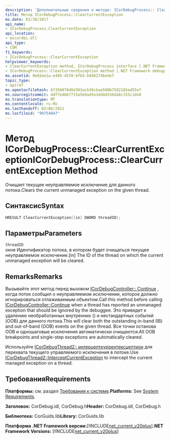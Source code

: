 ```yaml
---
description: 'Дополнительные сведения о методе: ICorDebugProcess:: ClearCurrentException'
title: Метод ICorDebugProcess::ClearCurrentException
ms.date: 03/30/2017
api_name:
- ICorDebugProcess.ClearCurrentException
api_location:
- mscordbi.dll
api_type:
- COM
f1_keywords:
- ICorDebugProcess::ClearCurrentException
helpviewer_keywords:
- ClearCurrentException method, ICorDebugProcess interface [.NET Framework debugging]
- ICorDebugProcess::ClearCurrentException method [.NET Framework debugging]
ms.assetid: 9e02ee1a-e495-4578-bfb5-b946274bede7
topic_type:
- apiref
ms.openlocfilehash: 6f356078d8d303acb39cbaa500b7592185ad55ef
ms.sourcegitcommit: ddf7edb67715a5b9a45e3dd44536dabc153c1de0
ms.translationtype: MT
ms.contentlocale: ru-RU
ms.lasthandoff: 02/06/2021
ms.locfileid: "99754047"
---
```

# <a name="icordebugprocessclearcurrentexception-method"></a><span data-ttu-id="465e9-103">Метод ICorDebugProcess::ClearCurrentException</span><span class="sxs-lookup"><span data-stu-id="465e9-103">ICorDebugProcess::ClearCurrentException Method</span></span>

<span data-ttu-id="465e9-104">Очищает текущее неуправляемое исключение для данного потока.</span><span class="sxs-lookup"><span data-stu-id="465e9-104">Clears the current unmanaged exception on the given thread.</span></span>  
  
## <a name="syntax"></a><span data-ttu-id="465e9-105">Синтаксис</span><span class="sxs-lookup"><span data-stu-id="465e9-105">Syntax</span></span>  
  
```cpp  
HRESULT ClearCurrentException([in] DWORD threadID);  
```  
  
## <a name="parameters"></a><span data-ttu-id="465e9-106">Параметры</span><span class="sxs-lookup"><span data-stu-id="465e9-106">Parameters</span></span>  

 `threadID`  
 <span data-ttu-id="465e9-107">окне Идентификатор потока, в котором будет очищаться текущее неуправляемое исключение.</span><span class="sxs-lookup"><span data-stu-id="465e9-107">[in] The ID of the thread on which the current unmanaged exception will be cleared.</span></span>  
  
## <a name="remarks"></a><span data-ttu-id="465e9-108">Remarks</span><span class="sxs-lookup"><span data-stu-id="465e9-108">Remarks</span></span>  

 <span data-ttu-id="465e9-109">Вызывайте этот метод перед вызовом [ICorDebugController:: Continue](icordebugcontroller-continue-method.md) , когда поток сообщил о неуправляемом исключении, которое должно игнорироваться отлаживаемым объектом.</span><span class="sxs-lookup"><span data-stu-id="465e9-109">Call this method before calling [ICorDebugController::Continue](icordebugcontroller-continue-method.md) when a thread has reported an unmanaged exception that should be ignored by the debuggee.</span></span> <span data-ttu-id="465e9-110">Это приведет к удалению необработанных внутренних () и нестандартных событий (OOB) для данного потока.</span><span class="sxs-lookup"><span data-stu-id="465e9-110">This will clear both the outstanding in-band (IB) and out-of-band (OOB) events on the given thread.</span></span> <span data-ttu-id="465e9-111">Все точки останова OOB и одношаговые исключения автоматически очищаются.</span><span class="sxs-lookup"><span data-stu-id="465e9-111">All OOB breakpoints and single-step exceptions are automatically cleared.</span></span>  
  
 <span data-ttu-id="465e9-112">Используйте [ICorDebugThread2:: интерцепткуррентексцептион](icordebugthread2-interceptcurrentexception-method.md) для перехвата текущего управляемого исключения в потоке.</span><span class="sxs-lookup"><span data-stu-id="465e9-112">Use [ICorDebugThread2::InterceptCurrentException](icordebugthread2-interceptcurrentexception-method.md) to intercept the current managed exception on a thread.</span></span>  
  
## <a name="requirements"></a><span data-ttu-id="465e9-113">Требования</span><span class="sxs-lookup"><span data-stu-id="465e9-113">Requirements</span></span>  

 <span data-ttu-id="465e9-114">**Платформы:** см. раздел [Требования к системе](../../get-started/system-requirements.md).</span><span class="sxs-lookup"><span data-stu-id="465e9-114">**Platforms:** See [System Requirements](../../get-started/system-requirements.md).</span></span>  
  
 <span data-ttu-id="465e9-115">**Заголовок:** CorDebug.idl, CorDebug.h</span><span class="sxs-lookup"><span data-stu-id="465e9-115">**Header:** CorDebug.idl, CorDebug.h</span></span>  
  
 <span data-ttu-id="465e9-116">**Библиотека:** CorGuids.lib</span><span class="sxs-lookup"><span data-stu-id="465e9-116">**Library:** CorGuids.lib</span></span>  
  
 <span data-ttu-id="465e9-117">**Платформа .NET Framework версии:**[!INCLUDE[net_current_v20plus](../../../../includes/net-current-v20plus-md.md)]</span><span class="sxs-lookup"><span data-stu-id="465e9-117">**.NET Framework Versions:** [!INCLUDE[net_current_v20plus](../../../../includes/net-current-v20plus-md.md)]</span></span>
